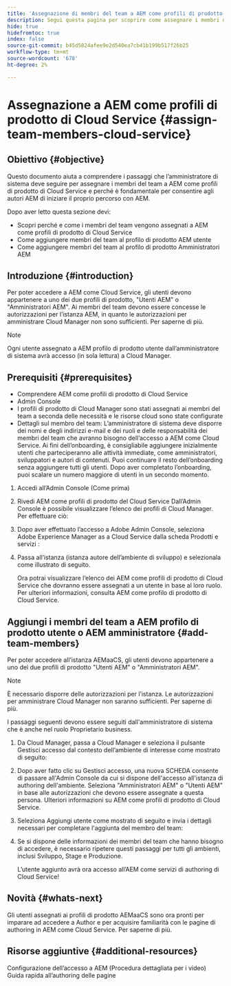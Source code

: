 ```yaml
---
title: 'Assegnazione di membri del team a AEM come profili di prodotto del Cloud Service '
description: Segui questa pagina per scoprire come assegnare i membri del team a AEM come profili di prodotto del Cloud Service
hide: true
hidefromtoc: true
index: false
source-git-commit: b45d5824afee9e2d540ea7cb41b199b517f26b25
workflow-type: tm+mt
source-wordcount: '678'
ht-degree: 2%

---
```



# Assegnazione a AEM come profili di prodotto di Cloud Service {#assign-team-members-cloud-service}

## Obiettivo {#objective}

Questo documento aiuta a comprendere i passaggi che l’amministratore di sistema deve seguire per assegnare i membri del team a AEM come profili di prodotto di Cloud Service e perché è fondamentale per consentire agli autori AEM di iniziare il proprio percorso con AEM.

Dopo aver letto questa sezione devi:

* Scopri perché e come i membri del team vengono assegnati a AEM come profili di prodotto di Cloud Service
* Come aggiungere membri del team al profilo di prodotto AEM utente
* Come aggiungere membri del team al profilo di prodotto Amministratori AEM


## Introduzione {#introduction}

Per poter accedere a AEM come Cloud Service, gli utenti devono appartenere a uno dei due profili di prodotto, &quot;Utenti AEM&quot; o &quot;Amministratori AEM&quot;. Ai membri del team devono essere concesse le autorizzazioni per l’istanza AEM, in quanto le autorizzazioni per amministrare Cloud Manager non sono sufficienti. Per saperne di più.

>[!NOTE]
>Ogni utente assegnato a AEM profilo di prodotto utente dall’amministratore di sistema avrà accesso (in sola lettura) a Cloud Manager.

## Prerequisiti {#prerequisites}

* Comprendere AEM come profili di prodotto di Cloud Service
* Admin Console
* I profili di prodotto di Cloud Manager sono stati assegnati ai membri del team a seconda delle necessità e le risorse cloud sono state configurate
* Dettagli sul membro del team: L’amministratore di sistema deve disporre dei nomi e degli indirizzi e-mail e dei ruoli e delle responsabilità dei membri del team che avranno bisogno dell’accesso a AEM come Cloud Service. Ai fini dell’onboarding, è consigliabile aggiungere inizialmente utenti che parteciperanno alle attività immediate, come amministratori, sviluppatori e autori di contenuti. Puoi continuare il resto dell’onboarding senza aggiungere tutti gli utenti. Dopo aver completato l’onboarding, puoi scalare un numero maggiore di utenti in un secondo momento.


1. Accedi all’Admin Console
(Come prima)

1. Rivedi AEM come profili di prodotto del Cloud Service
Dall’Admin Console è possibile visualizzare l’elenco dei profili di Cloud Manager. Per effettuare ciò:

1. Dopo aver effettuato l’accesso a Adobe Admin Console, seleziona Adobe Experience Manager as a Cloud Service dalla scheda Prodotti e servizi :

1. Passa all’istanza (istanza autore dell’ambiente di sviluppo) e selezionala come illustrato di seguito.



   Ora potrai visualizzare l’elenco dei AEM come profili di prodotto di Cloud Service che dovranno essere assegnati a un utente in base al loro ruolo. Per ulteriori informazioni, consulta AEM come profilo di prodotto di Cloud Service.




## Aggiungi i membri del team a AEM profilo di prodotto utente o AEM amministratore {#add-team-members}

Per poter accedere all’istanza AEMaaCS, gli utenti devono appartenere a uno dei due profili di prodotto &quot;Utenti AEM&quot; o &quot;Amministratori AEM&quot;.

>[!NOTE]
>È necessario disporre delle autorizzazioni per l’istanza. Le autorizzazioni per amministrare Cloud Manager non saranno sufficienti. Per saperne di più.

I passaggi seguenti devono essere seguiti dall&#39;amministratore di sistema che è anche nel ruolo Proprietario business.

1. Da Cloud Manager, passa a Cloud Manager e seleziona il pulsante Gestisci accesso dal contesto dell’ambiente di interesse come mostrato di seguito:

1. Dopo aver fatto clic su Gestisci accesso, una nuova SCHEDA consente di passare all&#39;Admin Console da cui si dispone dell&#39;accesso all&#39;istanza di authoring dell&#39;ambiente. Seleziona &quot;Amministratori AEM&quot; o &quot;Utenti AEM&quot; in base alle autorizzazioni che devono essere assegnate a questa persona. Ulteriori informazioni su AEM come profili di prodotto di Cloud Service.

1. Seleziona Aggiungi utente come mostrato di seguito e invia i dettagli necessari per completare l&#39;aggiunta del membro del team:


1. Se si dispone delle informazioni dei membri del team che hanno bisogno di accedere, è necessario ripetere questi passaggi per tutti gli ambienti, inclusi Sviluppo, Stage e Produzione.

   L’utente aggiunto avrà ora accesso all’AEM come servizi di authoring di Cloud Service!


## Novità {#whats-next}

Gli utenti assegnati ai profili di prodotto AEMaaCS sono ora pronti per imparare ad accedere a Author e per acquisire familiarità con le pagine di authoring in AEM come Cloud Service. Per saperne di più.

## Risorse aggiuntive {#additional-resources}

Configurazione dell’accesso a AEM (Procedura dettagliata per i video)
Guida rapida all’authoring delle pagine
